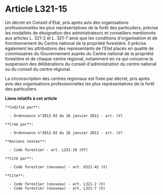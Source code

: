 # Article L321-15

Un décret en Conseil d'Etat, pris après avis des organisations professionnelles les plus représentatives de la forêt des
particuliers, précise les modalités de désignation des administrateurs et conseillers mentionnés aux articles L. 321-2 et L.
321-7 ainsi que les conditions d'organisation et de fonctionnement du Centre national de la propriété forestière. Il précise
également les attributions des représentants de l'Etat placés en qualité de commissaires du Gouvernement auprès du Centre
national de la propriété forestière et de chaque centre régional, notamment en ce qui concerne la suspension des
délibérations du conseil d'administration du centre national ou du conseil du centre régional.

La circonscription des centres régionaux est fixée par décret, pris après avis des organisations professionnelles les plus
représentatives de la forêt des particuliers.

**Liens relatifs à cet article**

	**Codifié par**:

	  - Ordonnance n°2012-92 du 26 janvier 2012 - art. (V)

	**Créé par**:

	  - Ordonnance n°2012-92 du 26 janvier 2012 - art. (V)

	**Anciens textes**:

	  - Code forestier - art. L221-10 (VT)

	**Cité par**:

	  - Code forestier (nouveau) - art. D321-42 (V)

	**Cite**:

	  - Code forestier (nouveau) - art. L321-2 (V)
	  - Code forestier (nouveau) - art. L321-7 (V)
